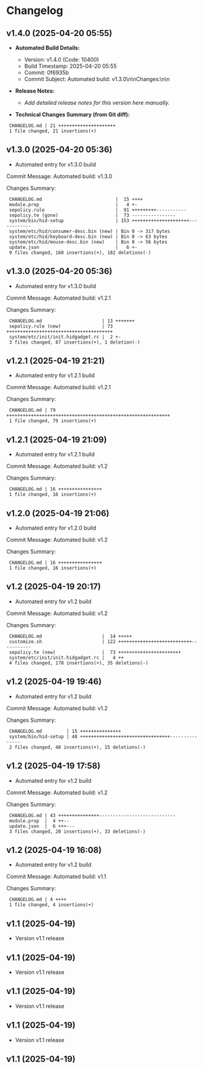 # Changelog

## v1.4.0 (2025-04-20 05:55)

* **Automated Build Details:**
    * Version: v1.4.0 (Code: 10400)
    * Build Timestamp: 2025-04-20 05:55
    * Commit: 0f6935b
    * Commit Subject: Automated build: v1.3.0\n\nChanges:\n\n

* **Release Notes:**
    * *Add detailed release notes for this version here manually.*

* **Technical Changes Summary (from Git diff):**
```
 CHANGELOG.md | 21 +++++++++++++++++++++
 1 file changed, 21 insertions(+)
```


## v1.3.0 (2025-04-20 05:36)

- Automated entry for v1.3.0 build

Commit Message: Automated build: v1.3.0

Changes Summary:
```
 CHANGELOG.md                           |  15 ++++
 module.prop                            |   4 +-
 sepolicy.rule                          |  91 +++++++++-----------
 sepolicy.te (gone)                     |  73 ----------------
 system/bin/hid-setup                   | 153 +++++++++++++++++++++------------
 system/etc/hid/consumer-desc.bin (new) | Bin 0 -> 317 bytes
 system/etc/hid/keyboard-desc.bin (new) | Bin 0 -> 63 bytes
 system/etc/hid/mouse-desc.bin (new)    | Bin 0 -> 56 bytes
 update.json                            |   6 +-
 9 files changed, 160 insertions(+), 182 deletions(-)
```


## v1.3.0 (2025-04-20 05:36)

- Automated entry for v1.3.0 build

Commit Message: Automated build: v1.2.1

Changes Summary:
```
 CHANGELOG.md                      | 13 +++++++
 sepolicy.rule (new)               | 73 +++++++++++++++++++++++++++++++++++++++
 system/etc/init/init.hidgadget.rc |  2 +-
 3 files changed, 87 insertions(+), 1 deletion(-)
```


## v1.2.1 (2025-04-19 21:21)

- Automated entry for v1.2.1 build

Commit Message: Automated build: v1.2.1

Changes Summary:
```
 CHANGELOG.md | 79 ++++++++++++++++++++++++++++++++++++++++++++++++++++++++++++
 1 file changed, 79 insertions(+)
```


## v1.2.1 (2025-04-19 21:09)

- Automated entry for v1.2.1 build

Commit Message: Automated build: v1.2

Changes Summary:
```
 CHANGELOG.md | 16 ++++++++++++++++
 1 file changed, 16 insertions(+)
```



## v1.2.0 (2025-04-19 21:06)

- Automated entry for v1.2.0 build

Commit Message: Automated build: v1.2

Changes Summary:
```
 CHANGELOG.md | 16 ++++++++++++++++
 1 file changed, 16 insertions(+)
```


## v1.2 (2025-04-19 20:17)

- Automated entry for v1.2 build

Commit Message: Automated build: v1.2

Changes Summary:
```
 CHANGELOG.md                      |  14 +++++
 customize.sh                      | 122 +++++++++++++++++++++++++++-----------
 sepolicy.te (new)                 |  73 +++++++++++++++++++++++
 system/etc/init/init.hidgadget.rc |   4 ++
 4 files changed, 178 insertions(+), 35 deletions(-)
```


## v1.2 (2025-04-19 19:46)

- Automated entry for v1.2 build

Commit Message: Automated build: v1.2

Changes Summary:
```
 CHANGELOG.md         | 15 +++++++++++++++
 system/bin/hid-setup | 48 +++++++++++++++++++++++++++++++++---------------
 2 files changed, 48 insertions(+), 15 deletions(-)
```


## v1.2 (2025-04-19 17:58)

- Automated entry for v1.2 build

Commit Message: Automated build: v1.2

Changes Summary:
```
 CHANGELOG.md | 43 +++++++++++++++----------------------------
 module.prop  |  4 ++--
 update.json  |  6 +++---
 3 files changed, 20 insertions(+), 33 deletions(-)
```


## v1.2 (2025-04-19 16:08)

- Automated entry for v1.2 build

Commit Message: Automated build: v1.1

Changes Summary:
```
 CHANGELOG.md | 4 ++++
 1 file changed, 4 insertions(+)
```


## v1.1 (2025-04-19)

- Version v1.1 release

## v1.1 (2025-04-19)

- Version v1.1 release

## v1.1 (2025-04-19)

- Version v1.1 release

## v1.1 (2025-04-19)

- Version v1.1 release

## v1.1 (2025-04-19)

